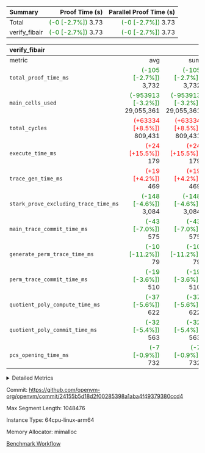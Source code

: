 | Summary | Proof Time (s) | Parallel Proof Time (s) |
|:---|---:|---:|
| Total | <span style='color: green'>(-0 [-2.7%])</span> 3.73 | <span style='color: green'>(-0 [-2.7%])</span> 3.73 |
| verify_fibair | <span style='color: green'>(-0 [-2.7%])</span> 3.73 | <span style='color: green'>(-0 [-2.7%])</span> 3.73 |


| verify_fibair |||||
|:---|---:|---:|---:|---:|
|metric|avg|sum|max|min|
| `total_proof_time_ms ` | <span style='color: green'>(-105 [-2.7%])</span> 3,732 | <span style='color: green'>(-105 [-2.7%])</span> 3,732 | <span style='color: green'>(-105 [-2.7%])</span> 3,732 | <span style='color: green'>(-105 [-2.7%])</span> 3,732 |
| `main_cells_used     ` | <span style='color: green'>(-953913 [-3.2%])</span> 29,055,361 | <span style='color: green'>(-953913 [-3.2%])</span> 29,055,361 | <span style='color: green'>(-953913 [-3.2%])</span> 29,055,361 | <span style='color: green'>(-953913 [-3.2%])</span> 29,055,361 |
| `total_cycles        ` | <span style='color: red'>(+63334 [+8.5%])</span> 809,431 | <span style='color: red'>(+63334 [+8.5%])</span> 809,431 | <span style='color: red'>(+63334 [+8.5%])</span> 809,431 | <span style='color: red'>(+63334 [+8.5%])</span> 809,431 |
| `execute_time_ms     ` | <span style='color: red'>(+24 [+15.5%])</span> 179 | <span style='color: red'>(+24 [+15.5%])</span> 179 | <span style='color: red'>(+24 [+15.5%])</span> 179 | <span style='color: red'>(+24 [+15.5%])</span> 179 |
| `trace_gen_time_ms   ` | <span style='color: red'>(+19 [+4.2%])</span> 469 | <span style='color: red'>(+19 [+4.2%])</span> 469 | <span style='color: red'>(+19 [+4.2%])</span> 469 | <span style='color: red'>(+19 [+4.2%])</span> 469 |
| `stark_prove_excluding_trace_time_ms` | <span style='color: green'>(-148 [-4.6%])</span> 3,084 | <span style='color: green'>(-148 [-4.6%])</span> 3,084 | <span style='color: green'>(-148 [-4.6%])</span> 3,084 | <span style='color: green'>(-148 [-4.6%])</span> 3,084 |
| `main_trace_commit_time_ms` | <span style='color: green'>(-43 [-7.0%])</span> 575 | <span style='color: green'>(-43 [-7.0%])</span> 575 | <span style='color: green'>(-43 [-7.0%])</span> 575 | <span style='color: green'>(-43 [-7.0%])</span> 575 |
| `generate_perm_trace_time_ms` | <span style='color: green'>(-10 [-11.2%])</span> 79 | <span style='color: green'>(-10 [-11.2%])</span> 79 | <span style='color: green'>(-10 [-11.2%])</span> 79 | <span style='color: green'>(-10 [-11.2%])</span> 79 |
| `perm_trace_commit_time_ms` | <span style='color: green'>(-19 [-3.6%])</span> 510 | <span style='color: green'>(-19 [-3.6%])</span> 510 | <span style='color: green'>(-19 [-3.6%])</span> 510 | <span style='color: green'>(-19 [-3.6%])</span> 510 |
| `quotient_poly_compute_time_ms` | <span style='color: green'>(-37 [-5.6%])</span> 622 | <span style='color: green'>(-37 [-5.6%])</span> 622 | <span style='color: green'>(-37 [-5.6%])</span> 622 | <span style='color: green'>(-37 [-5.6%])</span> 622 |
| `quotient_poly_commit_time_ms` | <span style='color: green'>(-32 [-5.4%])</span> 563 | <span style='color: green'>(-32 [-5.4%])</span> 563 | <span style='color: green'>(-32 [-5.4%])</span> 563 | <span style='color: green'>(-32 [-5.4%])</span> 563 |
| `pcs_opening_time_ms ` | <span style='color: green'>(-7 [-0.9%])</span> 732 | <span style='color: green'>(-7 [-0.9%])</span> 732 | <span style='color: green'>(-7 [-0.9%])</span> 732 | <span style='color: green'>(-7 [-0.9%])</span> 732 |



<details>
<summary>Detailed Metrics</summary>

|  | verify_program_compile_ms | total_cells | stark_prove_excluding_trace_time_ms | quotient_poly_compute_time_ms | quotient_poly_commit_time_ms | perm_trace_commit_time_ms | pcs_opening_time_ms | main_trace_commit_time_ms |
| --- | --- | --- | --- | --- | --- | --- | --- |
|  | 3 | 65,536 | 66 | 3 | 14 | 0 | 31 | 17 | 

| air_name | rows | quotient_deg | main_cols | interactions | constraints | cells |
| --- | --- | --- | --- | --- | --- | --- |
| AccessAdapterAir<2> |  | 4 |  | 5 | 12 |  | 
| AccessAdapterAir<4> |  | 4 |  | 5 | 12 |  | 
| AccessAdapterAir<8> |  | 4 |  | 5 | 12 |  | 
| FibonacciAir | 32,768 | 1 | 2 |  | 5 | 65,536 | 
| FriReducedOpeningAir |  | 4 |  | 35 | 59 |  | 
| NativePoseidon2Air<BabyBearParameters>, 1> |  | 4 |  | 31 | 302 |  | 
| PhantomAir |  | 4 |  | 3 | 4 |  | 
| ProgramAir |  | 1 |  | 1 | 4 |  | 
| VariableRangeCheckerAir |  | 1 |  | 1 | 4 |  | 
| VmAirWrapper<BranchNativeAdapterAir, BranchEqualCoreAir<1> |  | 2 |  | 11 | 23 |  | 
| VmAirWrapper<JalNativeAdapterAir, JalCoreAir> |  | 4 |  | 7 | 6 |  | 
| VmAirWrapper<NativeAdapterAir<2, 0>, PublicValuesCoreAir> |  | 4 |  | 11 | 22 |  | 
| VmAirWrapper<NativeAdapterAir<2, 1>, FieldArithmeticCoreAir> |  | 4 |  | 15 | 23 |  | 
| VmAirWrapper<NativeLoadStoreAdapterAir<1>, NativeLoadStoreCoreAir<1> |  | 4 |  | 15 | 24 |  | 
| VmAirWrapper<NativeVectorizedAdapterAir<4>, FieldExtensionCoreAir> |  | 4 |  | 15 | 23 |  | 
| VmConnectorAir |  | 4 |  | 3 | 8 |  | 
| VolatileBoundaryAir |  | 4 |  | 4 | 16 |  | 

| group | trace_gen_time_ms | total_proof_time_ms | total_cycles | total_cells | stark_prove_excluding_trace_time_ms | quotient_poly_compute_time_ms | quotient_poly_commit_time_ms | perm_trace_commit_time_ms | pcs_opening_time_ms | main_trace_commit_time_ms | main_cells_used | generate_perm_trace_time_ms | execute_time_ms |
| --- | --- | --- | --- | --- | --- | --- | --- | --- | --- | --- | --- | --- | --- |
| verify_fibair | 469 | 3,732 | 809,431 | 82,728,984 | 3,084 | 622 | 563 | 510 | 732 | 575 | 29,055,361 | 79 | 179 | 

| group | air_name | rows | prep_cols | perm_cols | main_cols | cells |
| --- | --- | --- | --- | --- | --- | --- |
| verify_fibair | AccessAdapterAir<2> | 131,072 |  | 16 | 11 | 3,538,944 | 
| verify_fibair | AccessAdapterAir<4> | 65,536 |  | 16 | 13 | 1,900,544 | 
| verify_fibair | AccessAdapterAir<8> | 32,768 |  | 16 | 17 | 1,081,344 | 
| verify_fibair | FriReducedOpeningAir | 512 |  | 76 | 64 | 71,680 | 
| verify_fibair | NativePoseidon2Air<BabyBearParameters>, 1> | 8,192 |  | 36 | 348 | 3,145,728 | 
| verify_fibair | PhantomAir | 32,768 |  | 8 | 6 | 458,752 | 
| verify_fibair | ProgramAir | 8,192 |  | 8 | 10 | 147,456 | 
| verify_fibair | VariableRangeCheckerAir | 262,144 | 2 | 8 | 1 | 2,359,296 | 
| verify_fibair | VmAirWrapper<BranchNativeAdapterAir, BranchEqualCoreAir<1> | 262,144 |  | 28 | 23 | 13,369,344 | 
| verify_fibair | VmAirWrapper<JalNativeAdapterAir, JalCoreAir> | 32,768 |  | 12 | 10 | 720,896 | 
| verify_fibair | VmAirWrapper<NativeAdapterAir<2, 1>, FieldArithmeticCoreAir> | 524,288 |  | 20 | 30 | 26,214,400 | 
| verify_fibair | VmAirWrapper<NativeLoadStoreAdapterAir<1>, NativeLoadStoreCoreAir<1> | 524,288 |  | 20 | 31 | 26,738,688 | 
| verify_fibair | VmAirWrapper<NativeVectorizedAdapterAir<4>, FieldExtensionCoreAir> | 8,192 |  | 20 | 40 | 491,520 | 
| verify_fibair | VmConnectorAir | 2 | 1 | 8 | 4 | 24 | 
| verify_fibair | VolatileBoundaryAir | 131,072 |  | 8 | 11 | 2,490,368 | 

</details>


Commit: https://github.com/openvm-org/openvm/commit/24155b5d18d2f00285398a1aba4f49379380ccd4

Max Segment Length: 1048476

Instance Type: 64cpu-linux-arm64

Memory Allocator: mimalloc

[Benchmark Workflow](https://github.com/openvm-org/openvm/actions/runs/12685185863)
